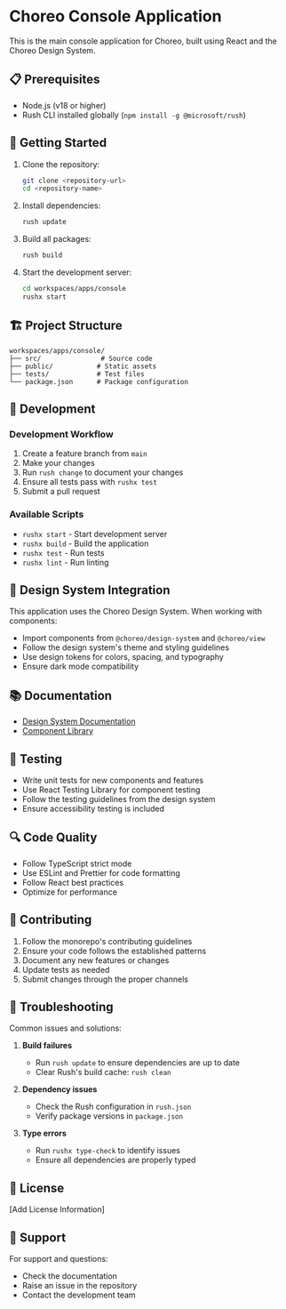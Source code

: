 # Choreo Console Application

This is the main console application for Choreo, built using React and the Choreo Design System.

## 📋 Prerequisites

- Node.js (v18 or higher)
- Rush CLI installed globally (`npm install -g @microsoft/rush`)

## 🚀 Getting Started

1. Clone the repository:
   ```bash
   git clone <repository-url>
   cd <repository-name>
   ```

2. Install dependencies:
   ```bash
   rush update
   ```

3. Build all packages:
   ```bash
   rush build
   ```

4. Start the development server:
   ```bash
   cd workspaces/apps/console
   rushx start
   ```

## 🏗️ Project Structure

```
workspaces/apps/console/
├── src/               # Source code
├── public/           # Static assets
├── tests/            # Test files
└── package.json      # Package configuration
```

## 🔧 Development

### Development Workflow

1. Create a feature branch from `main`
2. Make your changes
3. Run `rush change` to document your changes
4. Ensure all tests pass with `rushx test`
5. Submit a pull request

### Available Scripts

- `rushx start` - Start development server
- `rushx build` - Build the application
- `rushx test` - Run tests
- `rushx lint` - Run linting

## 🎨 Design System Integration

This application uses the Choreo Design System. When working with components:

- Import components from `@choreo/design-system` and `@choreo/view`
- Follow the design system's theme and styling guidelines
- Use design tokens for colors, spacing, and typography
- Ensure dark mode compatibility

## 📚 Documentation

- [Design System Documentation](../../../workspaces/libs/design-system/README.md)
- [Component Library](../../../workspaces/libs/views/README.md)

## 🧪 Testing

- Write unit tests for new components and features
- Use React Testing Library for component testing
- Follow the testing guidelines from the design system
- Ensure accessibility testing is included

## 🔍 Code Quality

- Follow TypeScript strict mode
- Use ESLint and Prettier for code formatting
- Follow React best practices
- Optimize for performance

## 🤝 Contributing

1. Follow the monorepo's contributing guidelines
2. Ensure your code follows the established patterns
3. Document any new features or changes
4. Update tests as needed
5. Submit changes through the proper channels

## 🐛 Troubleshooting

Common issues and solutions:

1. **Build failures**
   - Run `rush update` to ensure dependencies are up to date
   - Clear Rush's build cache: `rush clean`

2. **Dependency issues**
   - Check the Rush configuration in `rush.json`
   - Verify package versions in `package.json`

3. **Type errors**
   - Run `rushx type-check` to identify issues
   - Ensure all dependencies are properly typed

## 📝 License

[Add License Information]

## 🤝 Support

For support and questions:
- Check the documentation
- Raise an issue in the repository
- Contact the development team
